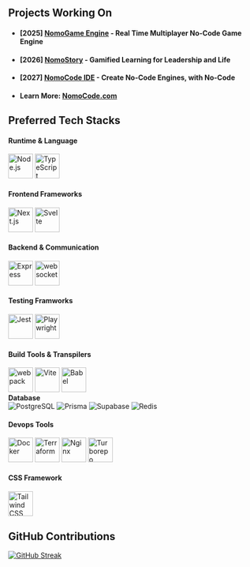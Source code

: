 
   <h2>Projects Working On</h2>
   <ul>
      <li>
         <h4>[2025] <a href="https://nomogame.com">NomoGame Engine</a> - Real Time Multiplayer No-Code Game Engine</h4>
      </li>
      <li>
         <h4>[2026] <a href="https://nomostory.com">NomoStory</a> - Gamified Learning for Leadership and Life</h4>
      </li>
      <li>
         <h4>[2027] <a href="https://nomocode.com/ide">NomoCode IDE</a> - Create No-Code Engines, with No-Code</h4>
      </li>
      <li>
          <h4>Learn More: <a href="https://nomocode.com/">NomoCode.com</a></h4>
      </li>
   </ul>

   <h2>Preferred Tech Stacks</h2>
   <div>
      <h4>Runtime & Language</h4>
   	<img width="50" src="https://user-images.githubusercontent.com/25181517/183568594-85e280a7-0d7e-4d1a-9028-c8c2209e073c.png" alt="Node.js" title="Node.js"/>
   	<img width="50" src="https://user-images.githubusercontent.com/25181517/183890598-19a0ac2d-e88a-4005-a8df-1ee36782fde1.png" alt="TypeScript" title="TypeScript"/>
      <h4>Frontend Frameworks</h4>
   	<img width="50" src="https://github.com/marwin1991/profile-technology-icons/assets/136815194/5f8c622c-c217-4649-b0a9-7e0ee24bd704" alt="Next.js" title="Next.js"/>
   	<img width="50" src="https://github.com/marwin1991/profile-technology-icons/assets/136815194/e56b5093-2f58-40cc-b194-5bdde41077b5" alt="Svelte" title="Svelte"/>
      <h4>Backend & Communication</h4>
   	<img width="50" src="https://user-images.githubusercontent.com/25181517/183859966-a3462d8d-1bc7-4880-b353-e2cbed900ed6.png" alt="Express" title="Express"/>
      <img width="50" src="https://user-images.githubusercontent.com/25181517/187070862-03888f18-2e63-4332-95fb-3ba4f2708e59.png" alt="websocket" title="websocket"/>
      <h4>Testing Framworks</h4>
   	<img width="50" src="https://user-images.githubusercontent.com/25181517/187955005-f4ca6f1a-e727-497b-b81b-93fb9726268e.png" alt="Jest" title="Jest"/>
      <img width="50" src="https://github.com/marwin1991/profile-technology-icons/assets/25181517/37cb517e-d059-4cc0-8124-1a72b663167c" alt="Playwright" title="Playwright"/>
      <h4>Build Tools & Transpilers</h4>
   	<img width="50" src="https://user-images.githubusercontent.com/25181517/187955008-981340e6-b4cc-441b-80cf-7a5e94d29e7e.png" alt="webpack" title="webpack"/>
   	<img width="50" src="https://github-production-user-asset-6210df.s3.amazonaws.com/62091613/261395532-b40892ef-efb8-4b0e-a6b5-d1cfc2f3fc35.png" alt="Vite" title="Vite"/>
   	<img width="50" src="https://github.com/marwin1991/profile-technology-icons/assets/136815194/ecd443af-ebba-4af8-a46e-1bf64d863b5b" alt="Babel" title="Babel"/>
      <h4 style="margin: 0;">Database</h4>
      <img src="https://img.shields.io/badge/postgres-%23316192.svg?style=for-the-badge&logo=postgresql&logoColor=white" alt="PostgreSQL"/>
      <img src="https://img.shields.io/badge/Prisma-3982CE?style=for-the-badge&logo=Prisma&logoColor=white" alt="Prisma"/>
      <img src="https://img.shields.io/badge/Supabase-3ECF8E?style=for-the-badge&logo=supabase&logoColor=white" alt="Supabase"/>
      <img src="https://img.shields.io/badge/redis-%23DD0031.svg?style=for-the-badge&logo=redis&logoColor=white" alt="Redis"/>
      <h4>Devops Tools</h4>
   	<img width="50" src="https://user-images.githubusercontent.com/25181517/117207330-263ba280-adf4-11eb-9b97-0ac5b40bc3be.png" alt="Docker" title="Docker"/>
   	<img width="50" src="https://user-images.githubusercontent.com/25181517/183345121-36788a6e-5462-424a-be67-af1ebeda79a2.png" alt="Terraform" title="Terraform"/>
   	<img width="50" src="https://user-images.githubusercontent.com/25181517/183345125-9a7cd2e6-6ad6-436f-8490-44c903bef84c.png" alt="Nginx" title="Nginx"/>
   	<img width="50" src="https://user-images.githubusercontent.com/4060187/196936104-5797972c-ab10-4834-bd61-0d1e5f442c9c.png" alt="Turborepo" title="Turborepo"/>
      <h4>CSS Framework</h4>
   	<img width="50" src="https://user-images.githubusercontent.com/25181517/202896760-337261ed-ee92-4979-84c4-d4b829c7355d.png" alt="Tailwind CSS" title="Tailwind CSS"/>
   </div>
      
   <h2>GitHub Contributions</h2>
   <a href="https://git.io/streak-stats"><img src="https://streak-stats.demolab.com?user=NomoCode&theme=dark&hide_border=true" alt="GitHub Streak" /></a>

